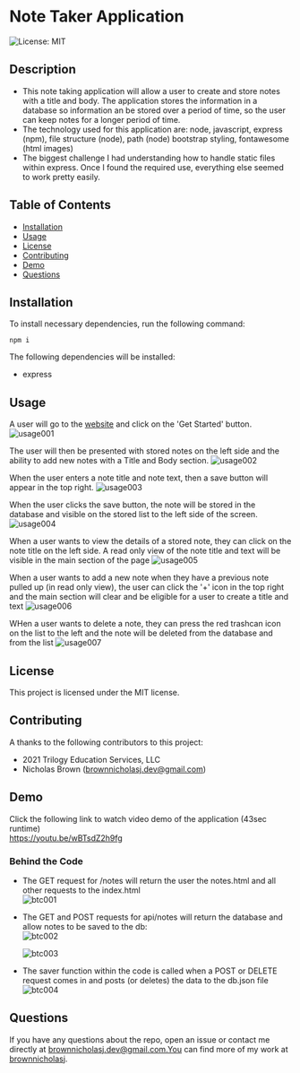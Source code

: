 # Note Taker Application

![License: MIT](https://img.shields.io/badge/License-MIT-green)

## Description

- This note taking application will allow a user to create and store notes with
  a title and body. The application stores the information in a database so
  information an be stored over a period of time, so the user can keep notes for
  a longer period of time.
- The technology used for this application are: node, javascript, express (npm),
  file structure (node), path (node) bootstrap styling, fontawesome (html
  images)
- The biggest challenge I had understanding how to handle static files within
  express. Once I found the required use, everything else seemed to work pretty
  easily.

## Table of Contents

- [Installation](#installation)
- [Usage](#usage)
- [License](#license)
- [Contributing](#contributing)
- [Demo](#demo)
- [Questions](#questions)

## Installation

To install necessary dependencies, run the following command:

```
npm i
```

The following dependencies will be installed:

- express

## Usage

A user will go to the
[website](https://brownnicholasj-note-taker.herokuapp.com/) and click on the
'Get Started' button. ![usage001](./public/assets/images/usage001.jpg)

The user will then be presented with stored notes on the left side and the
ability to add new notes with a Title and Body section.
![usage002](./public/assets/images/usage002.jpg)

When the user enters a note title and note text, then a save button will appear
in the top right. ![usage003](./public/assets/images/usage003.jpg)

When the user clicks the save button, the note will be stored in the database
and visible on the stored list to the left side of the screen.
![usage004](./public/assets/images/usage004.jpg)

When a user wants to view the details of a stored note, they can click on the
note title on the left side. A read only view of the note title and text will be
visible in the main section of the page
![usage005](./public/assets/images/usage005.jpg)

When a user wants to add a new note when they have a previous note pulled up (in
read only view), the user can click the '+' icon in the top right and the main
section will clear and be eligible for a user to create a title and text
![usage006](./public/assets/images/usage006.jpg)

WHen a user wants to delete a note, they can press the red trashcan icon on the
list to the left and the note will be deleted from the database and from the
list ![usage007](./public/assets/images/usage007.jpg)

## License

This project is licensed under the MIT license.

## Contributing

A thanks to the following contributors to this project:

- 2021 Trilogy Education Services, LLC
- Nicholas Brown (brownnicholasj.dev@gmail.com)

## Demo

Click the following link to watch video demo of the application (43sec
runtime)<br> https://youtu.be/wBTsdZ2h9fg

### Behind the Code

- The GET request for /notes will return the user the notes.html and all other
  requests to the index.html <br> ![btc001](./public/assets/images/btc001.jpg)

- The GET and POST requests for api/notes will return the database and allow
  notes to be saved to the db: <br> ![btc002](./public/assets/images/btc002.jpg)

  ![btc003](./public/assets/images/btc003.jpg)

- The saver function within the code is called when a POST or DELETE request
  comes in and posts (or deletes) the data to the db.json file
  ![btc004](./public/assets/images/btc004.jpg)

## Questions

If you have any questions about the repo, open an issue or contact me directly
at brownnicholasj.dev@gmail.com.You can find more of my work at
[brownnicholasj](https://github.com/brownnicholasj/).
